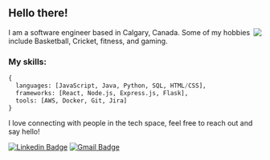 <h2> Hello there! </h2>
<img align='right' src="https://encrypted-tbn0.gstatic.com/images?q=tbn:ANd9GcTEuzrjZgoGpzsDWb714Vzr-8nWrL4jaMan7g&usqp=CAU">
I am a software engineer based in Calgary, Canada. Some of my hobbies include Basketball, Cricket, fitness, and gaming. 
</em></p>

### My skills: 
```python
{
  languages: [JavaScript, Java, Python, SQL, HTML/CSS],
  frameworks: [React, Node.js, Express.js, Flask],
  tools: [AWS, Docker, Git, Jira]
}
```
<e>I love connecting with people in the tech space, feel free to reach out and say hello!</e>

[![Linkedin Badge](https://img.shields.io/badge/-Humza_Jamil-blue?style=flat-square&logo=Linkedin&logoColor=white&link=https://www.linkedin.com/in/harshkumarkhatri/)](https://www.linkedin.com/in/humzajamil/) 
[![Gmail Badge](https://img.shields.io/badge/-jamilhumza8@gmail.com-c14438?style=flat-square&logo=Gmail&logoColor=white&link=mailto:mailharshkhatri@gmail.com)](mailto:jamilhumza8@gmail.com)
